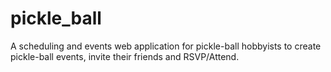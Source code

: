 # pickle_ball

A scheduling and events web application for pickle-ball hobbyists to create pickle-ball events, invite their friends and RSVP/Attend.
